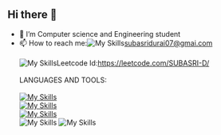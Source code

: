 ## Hi there 👋
- 🔭 I’m Computer science and Engineering student
- 📫 How to reach me:![My Skills](https://go-skill-icons.vercel.app/api/icons?i=gmail)subasridurai07@gmai.com<br><br>
![My Skills](https://go-skill-icons.vercel.app/api/icons?i=leetcode)Leetcode Id:https://leetcode.com/SUBASRI-D/<br><br>
LANGUAGES AND TOOLS:<br><br>
[![My Skills](https://skillicons.dev/icons?i=python,c)](https://skillicons.dev)<br>
[![My Skills](https://skillicons.dev/icons?i=html,css,js)](https://skillicons.dev)<br>
[![My Skills](https://skillicons.dev/icons?i=mysql)](https://skillicons.dev)<br>
![My Skills](https://go-skill-icons.vercel.app/api/icons?i=nodejs,react)
![My Skills](https://go-skill-icons.vercel.app/api/icons?i=expressjs,mongodb)



<!--
**SUBASRI-D/SUBASRI-D** is a ✨ _special_ ✨ repository because its `README.md` (this file) appears on your GitHub profile.

Here are some ideas to get you started:


-->
